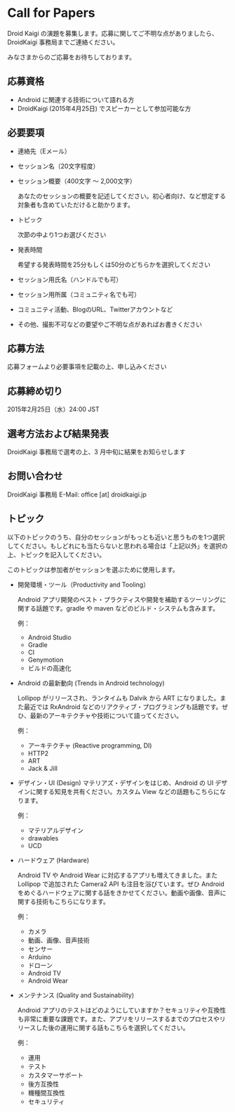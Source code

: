 # Call for Papers
Droid Kaigi の演題を募集します。応募に関してご不明な点がありましたら、DroidKaigi 事務局までご連絡ください。

みなさまからのご応募をお待ちしております。

## 応募資格
- Android に関連する技術について語れる方
- DroidKaigi (2015年4月25日) でスピーカーとして参加可能な方

## 必要要項
- 連絡先（Eメール）
- セッション名（20文字程度）
- セッション概要（400文字 〜 2,000文字）

    あなたのセッションの概要を記述してください。初心者向け、など想定する対象者も含めていただけると助かります。
- トピック

    次節の中より1つお選びください
- 発表時間

    希望する発表時間を25分もしくは50分のどちらかを選択してください
- セッション用氏名（ハンドルでも可）
- セッション用所属（コミュニティ名でも可）
- コミュニティ活動、BlogのURL、Twitterアカウントなど
- その他、撮影不可などの要望やご不明な点があればお書きください

## 応募方法
応募フォームより必要事項を記載の上、申し込みください

## 応募締め切り
2015年2月25日（水）24:00 JST

## 選考方法および結果発表
DroidKaigi 事務局で選考の上、3 月中旬に結果をお知らせします

## お問い合わせ
DroidKaigi 事務局
E-Mail: office [at] droidkaigi.jp

## トピック
以下のトピックのうち、自分のセッションがもっとも近いと思うものを1つ選択してください。もしどれにも当たらないと思われる場合は「上記以外」を選択の上、トピックを記入してください。

このトピックは参加者がセッションを選ぶために使用します。

  - 開発環境・ツール（Productivity and Tooling）

    Android アプリ開発のベスト・プラクティスや開発を補助するツーリングに関する話題です。gradle や maven などのビルド・システムも含みます。

     例：
    - Android Studio
    - Gradle
    - CI
    - Genymotion
    - ビルドの高速化
  - Android の最新動向 (Trends in Android technology)

    Lollipop がリリースされ、ランタイムも Dalvik から ART になりました。また最近では RxAndroid などのリアクティブ・プログラミングも話題です。ぜひ、最新のアーキテクチャや技術について語ってください。

     例：
    - アーキテクチャ (Reactive programming, DI)
    - HTTP2
    - ART
    - Jack & Jill
  - デザイン・UI (Design)
    マテリアズ・デザインをはじめ、Android の UI デザインに関する知見を共有ください。カスタム View などの話題もこちらになります。

     例：
    - マテリアルデザイン
    - drawables
    - UCD
  - ハードウェア (Hardware)

    Android TV や Android Wear に対応するアプリも増えてきました。また Lollipop で追加された Camera2 API も注目を浴びています。ぜひ Android をめぐるハードウェアに関する話をきかせてください。動画や画像、音声に関する技術もこちらになります。

     例：
    - カメラ
    - 動画、画像、音声技術
    - センサー
    - Arduino
    - ドローン
    - Android TV
    - Android Wear
  - メンテナンス (Quality and Sustainability)

    Android アプリのテストはどのようにしていますか？セキュリティや互換性も非常に重要な課題です。また、アプリをリリースするまでのプロセスやリリースした後の運用に関する話もこちらを選択してください。

     例：
    - 運用
    - テスト
    - カスタマーサポート
    - 後方互換性
    - 機種間互換性
    - セキュリティ